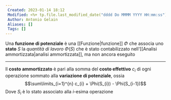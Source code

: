 ```yaml
---
 Created: 2023-01-14 18:12
 Modified: <%+ tp.file.last_modified_date("dddd Do MMMM YYYY HH:mm:ss") %>
 Author: Antonio Gelain
 Aliases: []
 Tags: []
---
```


Una **funzione di potenziale** è una [[Funzione|funzione]] $\Phi$ che associa uno **stato** $S$ la *quantità di lavoro* $\Phi(S)$ che è stato contabilizzato nell'[[Analisi ammortizzata|analisi ammortizzata]], ma non ancora eseguito

---

Il **costo ammortizzato** è pari alla somma del **costo effettivo** $c_i$ di ogni operazione sommato alla **variazione di potenziale**, ossia $$\sum\limits_{i=1}^{n} c_{i} + \Phi(S_{i}) - \Phi(S_{i-1})$$
Dove $S_{i}$ è lo stato associato alla $i$-esima operazione